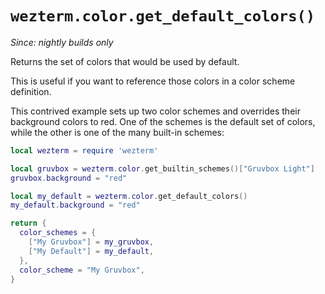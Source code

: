 # `wezterm.color.get_default_colors()`

*Since: nightly builds only*

Returns the set of colors that would be used by default.

This is useful if you want to reference those colors in a color scheme
definition.

This contrived example sets up two color schemes and overrides their background
colors to red.  One of the schemes is the default set of colors, while the
other is one of the many built-in schemes:

```lua
local wezterm = require 'wezterm'

local gruvbox = wezterm.color.get_builtin_schemes()["Gruvbox Light"]
gruvbox.background = "red"

local my_default = wezterm.color.get_default_colors()
my_default.background = "red"

return {
  color_schemes = {
    ["My Gruvbox"] = my_gruvbox,
    ["My Default"] = my_default,
  },
  color_scheme = "My Gruvbox",
}
```
